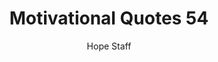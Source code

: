 ---
image: /assets/img/mq/mq_54_teresa.png
title: Motivational Quotes 54
categories:
  - Motivational Quotes
author: Hope Staff
notes: Motivational Quotes 54
embed: >-
  EMBED_GOES_HERE
transcript: >-
  SOME LINES OF TEXT START HERE
---